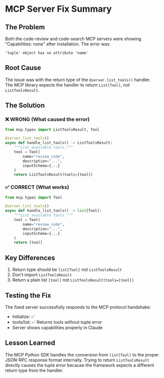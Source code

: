 # MCP Server Fix Summary

## The Problem
Both the code-review and code-search MCP servers were showing "Capabilities: none" after installation. The error was:
```
'tuple' object has no attribute 'name'
```

## Root Cause
The issue was with the return type of the `@server.list_tools()` handler. The MCP library expects the handler to return `List[Tool]`, not `ListToolsResult`.

## The Solution

### ❌ WRONG (What caused the error)
```python
from mcp.types import ListToolsResult, Tool

@server.list_tools()
async def handle_list_tools() -> ListToolsResult:
    """List available tools."""
    tool = Tool(
        name="review_code",
        description="...",
        inputSchema={...}
    )
    return ListToolsResult(tools=[tool])
```

### ✅ CORRECT (What works)
```python
from mcp.types import Tool

@server.list_tools()
async def handle_list_tools() -> list[Tool]:
    """List available tools."""
    tool = Tool(
        name="review_code",
        description="...",
        inputSchema={...}
    )
    return [tool]
```

## Key Differences
1. Return type should be `list[Tool]` not `ListToolsResult`
2. Don't import `ListToolsResult`
3. Return a plain list `[tool]` not `ListToolsResult(tools=[tool])`

## Testing the Fix
The fixed server successfully responds to the MCP protocol handshake:
- Initialize: ✅
- tools/list: ✅ Returns tools without tuple error
- Server shows capabilities properly in Claude

## Lesson Learned
The MCP Python SDK handles the conversion from `list[Tool]` to the proper JSON-RPC response format internally. Trying to return `ListToolsResult` directly causes the tuple error because the framework expects a different return type from the handler.
